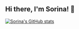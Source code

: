 ## Hi there, I'm Sorina! 👋

[![Sorina's GitHub stats](https://github-readme-stats.vercel.app/api?username=sorinaalexandraserban)](https://github.com/sorinaalexandraserban/github-readme-stats)
